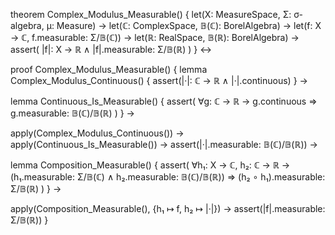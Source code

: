 theorem Complex_Modulus_Measurable() {
  let(X: MeasureSpace, Σ: σ-algebra, μ: Measure) →
  let(ℂ: ComplexSpace, 𝔹(ℂ): BorelAlgebra) →
  let(f: X → ℂ, f.measurable: Σ/𝔹(ℂ)) →
  let(ℝ: RealSpace, 𝔹(ℝ): BorelAlgebra) →
  assert(
    |f|: X → ℝ ∧ |f|.measurable: Σ/𝔹(ℝ)
  )
} ↔

proof Complex_Modulus_Measurable() {
  lemma Complex_Modulus_Continuous() {
    assert(|·|: ℂ → ℝ ∧ |·|.continuous)
  } →
  
  lemma Continuous_Is_Measurable() {
    assert(
      ∀g: ℂ → ℝ →
      g.continuous ⇒ g.measurable: 𝔹(ℂ)/𝔹(ℝ)
    )
  } →
  
  apply(Complex_Modulus_Continuous()) →
  apply(Continuous_Is_Measurable()) →
  assert(|·|.measurable: 𝔹(ℂ)/𝔹(ℝ)) →
  
  lemma Composition_Measurable() {
    assert(
      ∀h₁: X → ℂ, h₂: ℂ → ℝ →
      (h₁.measurable: Σ/𝔹(ℂ) ∧ h₂.measurable: 𝔹(ℂ)/𝔹(ℝ)) ⇒
      (h₂ ∘ h₁).measurable: Σ/𝔹(ℝ)
    )
  } →
  
  apply(Composition_Measurable(), {h₁ ↦ f, h₂ ↦ |·|}) →
  assert(|f|.measurable: Σ/𝔹(ℝ))
}